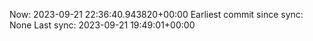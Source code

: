 Now: 2023-09-21 22:36:40.943820+00:00 Earliest commit since sync: None Last sync: 2023-09-21 19:49:01+00:00
